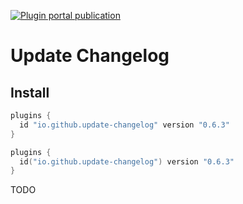[![Plugin portal publication](https://img.shields.io/bintray/v/ciriti/c-delivery/changelogupdate-plugin?color=blue&label=Gradle%20Portal%20changelogupdate-plugin)](https://plugins.gradle.org/plugin/io.github.dryrum.update-changelog)

# Update Changelog

## Install

```groovy
plugins {
  id "io.github.update-changelog" version "0.6.3"
}
```
```kotlin
plugins {
  id("io.github.update-changelog") version "0.6.3"
}
```

TODO